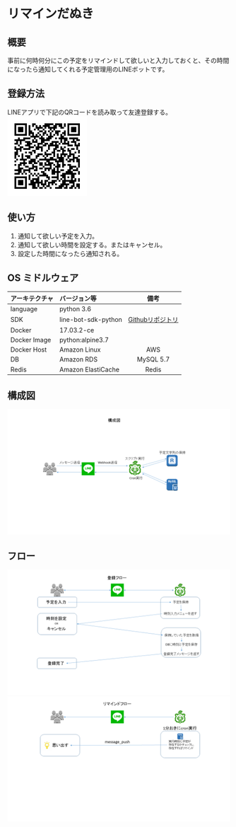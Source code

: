 # リマインだぬき

## 概要

事前に何時何分にこの予定をリマインドして欲しいと入力しておくと、その時間になったら通知してくれる予定管理用のLINEボットです。

## 登録方法

LINEアプリで下記のQRコードを読み取って友達登録する。  
![QRコード](./qr.png)

## 使い方

1. 通知して欲しい予定を入力。
1. 通知して欲しい時間を設定する。またはキャンセル。
1. 設定した時間になったら通知される。

## OS ミドルウェア

|アーキテクチャ|バージョン等|備考|
|:--|:--|:--:|
|language|python 3.6||
|SDK|line-bot-sdk-python|[Githubリポジトリ](https://github.com/line/line-bot-sdk-python)
|Docker|17.03.2-ce||
|Docker Image|python:alpine3.7||
|Docker Host|Amazon Linux|AWS|
|DB|Amazon RDS|MySQL 5.7|
|Redis|Amazon ElastiCache|Redis|

## 構成図

![構成図](./diagram.png)

## フロー

![登録フロー](./flow1.png)
![リマインドフロー](./flow2.png)


